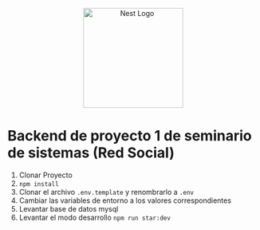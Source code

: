 <p align="center">
  <a href="http://nestjs.com/" target="blank"><img src="https://nestjs.com/img/logo-small.svg" width="200" alt="Nest Logo" /></a>
</p>

# Backend de proyecto 1 de seminario de sistemas (Red Social)

1. Clonar Proyecto
2. ```npm install```
2. Clonar el archivo ```.env.template``` y renombrarlo a ```.env```
4. Cambiar las variables de entorno a los valores correspondientes 
5. Levantar base de datos mysql 
6. Levantar el modo desarrollo ```npm run star:dev```
